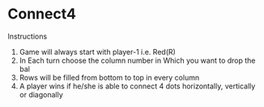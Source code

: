 # Connect4
Instructions
1) Game will always start with player-1 i.e. Red(R)
2) In Each turn choose the column number in Which you want to drop the bal
3) Rows will be filled from bottom to top in every column
4) A player wins if he/she is able to connect 4 dots horizontally, vertically or diagonally
